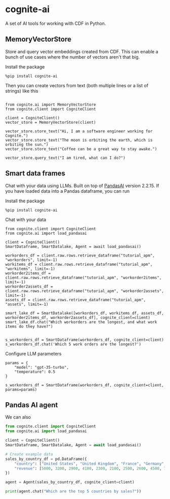 # cognite-ai

A set of AI tools for working with CDF in Python.

## MemoryVectorStore

Store and query vector embeddings created from CDF. This can enable a bunch of use cases where the number of vectors aren't that big.

Install the package

```
%pip install cognite-ai
```

Then you can create vectors from text (both multiple lines or a list of strings) like this

```

from cognite.ai import MemoryVectorStore
from cognite.client import CogniteClient

client = CogniteClient()
vector_store = MemoryVectorStore(client)

vector_store.store_text("Hi, I am a software engineer working for Cognite.")
vector_store.store_text("The moon is orbiting the earth, which is orbiting the sun.")
vector_store.store_text("Coffee can be a great way to stay awake.")

vector_store.query_text("I am tired, what can I do?")
```

## Smart data frames

Chat with your data using LLMs. Built on top of [PandasAI](https://docs.pandas-ai.com/en/latest/) version 2.2.15. If you have loaded data into a Pandas dataframe, you can run

Install the package

```
%pip install cognite-ai
```

Chat with your data

```
from cognite.client import CogniteClient
from cognite.ai import load_pandasai

client = CogniteClient()
SmartDataframe, SmartDatalake, Agent = await load_pandasai()

workorders_df = client.raw.rows.retrieve_dataframe("tutorial_apm", "workorders", limit=-1)
workitems_df = client.raw.rows.retrieve_dataframe("tutorial_apm", "workitems", limit=-1)
workorder2items_df = client.raw.rows.retrieve_dataframe("tutorial_apm", "workorder2items", limit=-1)
workorder2assets_df = client.raw.rows.retrieve_dataframe("tutorial_apm", "workorder2assets", limit=-1)
assets_df = client.raw.rows.retrieve_dataframe("tutorial_apm", "assets", limit=-1)

smart_lake_df = SmartDatalake([workorders_df, workitems_df, assets_df, workorder2items_df, workorder2assets_df], cognite_client=client)
smart_lake_df.chat("Which workorders are the longest, and what work items do they have?")


s_workorders_df = SmartDataframe(workorders_df, cognite_client=client)
s_workorders_df.chat('Which 5 work orders are the longest?')
```

Configure LLM parameters

```
params = {
    "model": "gpt-35-turbo",
    "temperature": 0.5
}

s_workorders_df = SmartDataframe(workorders_df, cognite_client=client, params=params)
```

## Pandas AI agent

We can also

```python
from cognite.client import CogniteClient
from cognite.ai import load_pandasai

client = CogniteClient()
SmartDataframe, SmartDatalake, Agent = await load_pandasai()

# Create example data
sales_by_country_df = pd.DataFrame({
    "country": ["United States", "United Kingdom", "France", "Germany", "Italy", "Spain", "Canada", "Australia", "Japan", "China"],
    "revenue": [5000, 3200, 2900, 4100, 2300, 2100, 2500, 2600, 4500, 7000]
})

agent = Agent(sales_by_country_df, cognite_client=client)

print(agent.chat("Which are the top 5 countries by sales?"))
```

